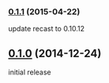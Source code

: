 ### [0.1.1](https://github.com/twada/dereserve/releases/tag/v0.1.1) (2015-04-22)


update recast to 0.10.12


## [0.1.0](https://github.com/twada/dereserve/releases/tag/v0.1.0) (2014-12-24)


initial release
